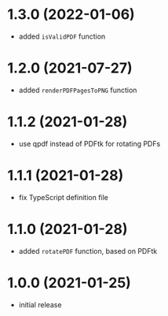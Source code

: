 # 1.3.0 (2022-01-06)

- added `isValidPDF` function

# 1.2.0 (2021-07-27)

- added `renderPDFPagesToPNG` function

# 1.1.2 (2021-01-28)

- use qpdf instead of PDFtk for rotating PDFs

# 1.1.1 (2021-01-28)

- fix TypeScript definition file

# 1.1.0 (2021-01-28)

- added `rotatePDF` function, based on PDFtk

# 1.0.0 (2021-01-25)

- initial release
